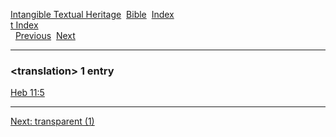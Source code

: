 [Intangible Textual Heritage](../../index)  [Bible](../index) 
[Index](index)   
[t Index](_t_)  
  [Previous](c11735)  [Next](c11737) 

------------------------------------------------------------------------

### &lt;translation&gt; 1 entry

[Heb 11:5](../kjv/heb011.htm#005)  

------------------------------------------------------------------------

[Next: transparent (1)](c11737)
